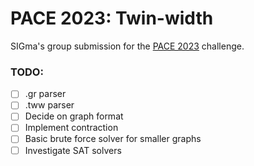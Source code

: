 # PACE 2023: Twin-width

SIGma's group submission for the [PACE 2023](https://pacechallenge.org/2023/) challenge.

### TODO:

- [ ] .gr parser
- [ ] .tww parser
- [ ] Decide on graph format
- [ ] Implement contraction
- [ ] Basic brute force solver for smaller graphs
- [ ] Investigate SAT solvers
